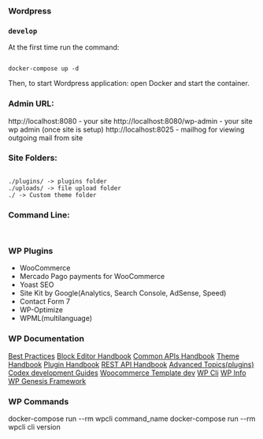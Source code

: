 ### Wordpress

### `develop`

At the first time run the command:

```

docker-compose up -d

```

Then, to start Wordpress application: open Docker and start the container.

### Admin URL:

http://localhost:8080 - your site
http://localhost:8080/wp-admin - your site wp admin (once site is setup)
http://localhost:8025 - mailhog for viewing outgoing mail from site

### Site Folders:

```

./plugins/ -> plugins folder
./uploads/ -> file upload folder
./ -> Custom theme folder

```

### Command Line:

```


```

### WP Plugins

- WooCommerce
- Mercado Pago payments for WooCommerce
- Yoast SEO
- Site Kit by Google(Analytics, Search Console, AdSense, Speed)
- Contact Form 7
- WP-Optimize
- WPML(multilanguage)

### WP Documentation

[Best Practices](https://developer.wordpress.org/coding-standards/ "Best Practices")
[Block Editor Handbook](https://developer.wordpress.org/block-editor/ "Block Editor")
[Common APIs Handbook](https://developer.wordpress.org/apis/ "Common APIs")
[Theme Handbook](https://developer.wordpress.org/themes/ "Themes")
[Plugin Handbook](https://developer.wordpress.org/plugins/ "Plugin")
[REST API Handbook](https://developer.wordpress.org/rest-api/ "Rest API")
[Advanced Topics(plugins)](https://codex.wordpress.org/Advanced_Topics "Plugins")
[Codex development Guides](https://codex.wordpress.org/ "Codex Guides")
[Woocommerce Template dev](https://woocommerce.com/document/template-structure/ "Woocommerce Template Dev")
[WP Cli](https://wp-cli.org/ "Wp Cli")
[WP Info](https://www.wpbeginner.com/ "Wp Info")
[WP Genesis Framework](https://www.studiopress.com/themes/genesis/ "WP Starter Theme Framework")

### WP Commands

docker-compose run --rm wpcli command_name
docker-compose run --rm wpcli cli version
